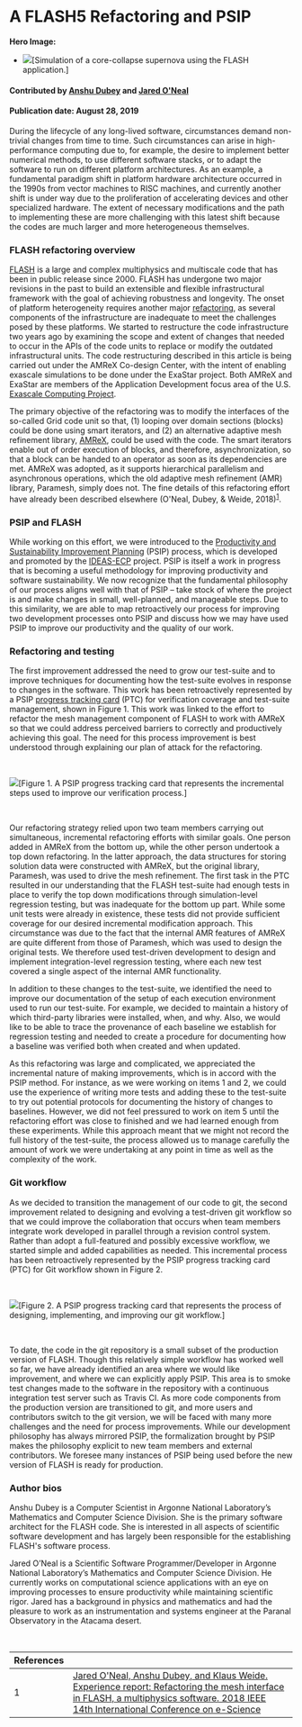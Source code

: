 # A FLASH5 Refactoring and PSIP

**Hero Image:**

 - <img src='https://github.com/betterscientificsoftware/images/raw/master/Blog_0819_Dataviz.png' />[Simulation of a core-collapse supernova using the FLASH application.]
 
#### Contributed by [Anshu Dubey](https://github.com/adubey64) and [Jared O'Neal](https://github.com/jared321)

#### Publication date: August 28, 2019

During the lifecycle of any long-lived software, circumstances demand
non-trivial changes from time to time. Such circumstances can arise in 
high-performance computing due to, for example, the desire to implement better
numerical methods, to use different software stacks, or to adapt the software to
run on different platform architectures.  As an example, a fundamental
paradigm shift in platform hardware architecture occurred in the 1990s from vector machines to RISC
machines, and currently another shift is under way due to the proliferation of
accelerating devices and other specialized hardware.  The extent
of necessary modifications and the path to implementing these are more
challenging with this latest shift because the codes are much larger and more
heterogeneous themselves.

### FLASH refactoring overview
[FLASH](http://flash.uchicago.edu) is a large and complex multiphysics and multiscale code that has been in
public release since 2000.  FLASH has undergone two major revisions in the past
to build an extensible and flexible infrastructural framework with the goal of
achieving robustness and longevity.  The onset of platform heterogeneity
requires another major [refactoring](https://bssw.io/items?topic=refactoring), as
several components of the infrastructure are inadequate to meet the challenges 
posed by these platforms.  We started to restructure the code infrastructure two
years ago by examining the scope and extent of changes that needed to occur in 
the APIs of the code units to replace or modify the outdated infrastructural
units. The code restructuring described in this article is being carried out under the AMReX Co-design Center, with the intent of enabling exascale simulations to be done under the ExaStar project. Both AMReX and ExaStar are members of the Application Development focus area of the U.S. [Exascale Computing Project](https://exascaleproject.org).

The primary objective of the refactoring was to modify the interfaces of the
so-called Grid code unit so that, (1) looping over domain sections (blocks)
could be done using smart iterators, and (2) an alternative adaptive mesh
refinement library, [AMReX](https://amrex-codes.github.io/amrex), could be used with the code. The smart iterators
enable out of order execution of blocks, and therefore, asynchronization,
so that a block can be handed to an operator as soon as its dependencies are
met. AMReX was adopted, as it supports hierarchical parallelism and asynchronous
operations, which the old adaptive mesh refinement (AMR) library, Paramesh,
simply does not.  The fine details of this refactoring effort have already been
described elsewhere (O'Neal, Dubey, & Weide, 2018)<sup>[1]</sup>.

### PSIP and FLASH
While working on this effort, we were introduced to the [Productivity and Sustainability Improvement Planning](https://bssw.io/resources/planning-for-better-software-psip-tools) (PSIP) process, which is developed and promoted by the [IDEAS-ECP](https://ideas-productivity.org/) project.   PSIP is itself a work in progress that is becoming a useful methodology for improving productivity and software sustainability.  We now recognize that the fundamental philosophy of our process aligns well with that of PSIP – take stock of where the project is and make changes in small, well-planned, and manageable steps.  Due to this similarity, we are able to map retroactively our process for improving two development processes onto PSIP and discuss how we may have used PSIP to improve our productivity and the quality of our work.

### Refactoring and testing

The first improvement addressed the need to grow our test-suite and to improve techniques for documenting how the test-suite evolves in response to changes in the software.  This work has been retroactively represented by a PSIP [progress tracking card](https://github.com/betterscientificsoftware/PSIP-Tools/tree/master/PTCs) (PTC) for verification coverage and test-suite management, shown in Figure 1.  This work was linked to the effort to refactor the mesh management component of FLASH to work with AMReX so that we could address perceived barriers to correctly and productively achieving this goal.  The need for this process improvement is best understood through explaining our plan of attack for the refactoring.

<br>

<img src='https://github.com/betterscientificsoftware/images/raw/master/Blog_082719_PSIPTestingCard.png' class='page lightbox'/>[Figure 1. A PSIP progress tracking card that represents the incremental steps used to improve our verification process.]

<br>

Our refactoring strategy relied upon two team members carrying out simultaneous, incremental refactoring efforts with similar goals.  One person added in AMReX from the bottom up, while the other person undertook a top down refactoring.  In the latter approach, the data structures for storing solution data were constructed with AMReX, but the original library, Paramesh, was used to drive the mesh refinement.  The first task in the PTC resulted in our understanding that the FLASH test-suite had enough tests in place to verify the top down modifications through simulation-level regression testing, but was inadequate for the bottom up part.  While some unit tests were already in existence, these tests did not provide sufficient coverage for our desired incremental modification approach.  This circumstance was due to the fact that the internal AMR features of AMReX are quite different from those of Paramesh, which was used to design the original tests.
We therefore used test-driven development to design and implement integration-level regression testing, where each new test covered a single aspect of the internal AMR functionality.

In addition to these changes to the test-suite, we identified the need to improve our documentation of the setup of each execution environment used to run our test-suite.  For example, we decided to maintain a history of which third-party libraries were installed, when, and why.  Also, we would like to be able to trace the provenance of each baseline we establish for regression testing and needed to create a procedure for documenting how a baseline was verified both when created and when updated.

As this refactoring was large and complicated, we appreciated the incremental nature of making improvements, which is in accord with the PSIP method.  For instance, as we were working on items 1 and 2, we could use the experience of writing more tests and adding these to the test-suite to try out potential protocols for documenting the history of changes to baselines.  However, we did not feel pressured to work on item 5 until the refactoring effort was close to finished and we had learned enough from these experiments.  While this approach meant that we might not record the full history of the test-suite, the process allowed us to manage carefully the amount of work we were undertaking at any point in time as well as the complexity of the work.

### Git workflow

As we decided to transition the management of our code to git, the second improvement related to designing and evolving a test-driven git workflow so that we could improve the collaboration that occurs when team members integrate work developed in parallel through a revision control system.  Rather than adopt a full-featured and possibly excessive workflow, we started simple and added capabilities as needed.  This incremental process has been retroactively represented by the PSIP progress tracking card (PTC) for Git workflow shown in Figure 2.

<br>

<img src='https://github.com/betterscientificsoftware/images/raw/master/Blog_082719_PSIPGitCard.png' class='page lightbox' />[Figure 2. A PSIP progress tracking card that represents the process of designing, implementing, and improving our git workflow.]

<br>

To date, the code in the git repository is a small subset of the production version of FLASH. Though this relatively simple workflow has worked well so far, we have already identified an area where we would like improvement, and where we can explicitly apply PSIP. This area is to smoke test changes made to the software in the repository with a continuous integration test server such as Travis CI. As more code components from the production version are transitioned to git, and more users and contributors switch to the git version, we will be faced with many more challenges and the need for process improvements. While our development philosophy has always mirrored PSIP, the formalization brought by PSIP makes the philosophy explicit to new team members and external contributors. We foresee many instances of PSIP being used before the new version of FLASH is ready for production.
 
<!-- Replace using hyperlinked ref format
#### Citations
* Jared O'Neal, Anshu Dubey, & Klaus Weide. [Experience report: refactoring the mesh interface in FLASH, a multiphysics software](https://doi.org/10.1109/eScience.2018.00141). 2018 IEEE 14th International Conference on e-Science (e-Science). IEEE.
-->

### Author bios
Anshu Dubey is a Computer Scientist in Argonne National Laboratory’s Mathematics and Computer Science Division. She is the primary software architect for the FLASH code. She is interested in all aspects of scientific software development and has largely been responsible for the establishing FLASH's software process.

Jared O’Neal is a Scientific Software Programmer/Developer in Argonne National
Laboratory’s Mathematics and Computer Science Division.  He currently works on
computational science applications with an eye on improving processes to ensure
productivity while maintaining scientific rigor.  Jared has a background in
physics and mathematics and had the pleasure to work as an instrumentation
and systems engineer at the Paranal Observatory in the Atacama desert.

<br>

[1]: #ref1 "Experience report: Refactoring the mesh interface in FLASH, a multiphysics software"

References | &nbsp;
:--- | :---
<a name="ref1"></a>1 | [Jared O'Neal, Anshu Dubey, and Klaus Weide. Experience report: Refactoring the mesh interface in FLASH, a multiphysics software. 2018 IEEE 14th International Conference on e-Science ](https://doi.org/10.1109/eScience.2018.00141)

<!---
Publish: yes
Categories: development, reliability
Topics: refactoring, testing
Tags: bssw-blog-article
Level: 2
Prerequisites: default
Aggregate: none
--->

